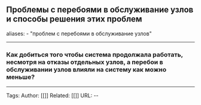 ## Проблемы с перебоями в обслуживание узлов и способы решения этих проблем 
aliases: 
	- "проблем с перебоями в обслуживание узлов"

---

### Как добиться того чтобы система продолжала работать, несмотря на отказы отдельных узлов, а перебои в обслуживании узлов влияли на систему как можно меньше?



---
Tags:
Author: [[]]
Related: [[]]
URL: -- 